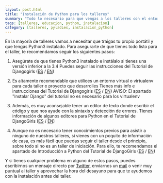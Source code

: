 ```yaml
---
layout: post.html
title: "Instalación de Python para los talleres"
summary: "Todo lo necesario para que vengas a los talleres con el entorno básico configurado"
tags: [talleres, educacion, python, instalacion]
category: [talleres, pyladies, instalacion_python]
---
```


En la mayoría de talleres vamos a necesitar que traigas tu propio portátil y que tengas Python3 instalado. Para asegurarte de que tienes todo listo para el taller, te recomendamos seguir los siguientes pasos:

1. Asegúrate de que tienes Python3 instalado e instálalo si tienes una versión inferior a la 3.4
    Puedes seguir las instrucciones del Tutorial de Djangogirls ([ES](https://tutorial.djangogirls.org/es/python_installation/) / [EN](https://tutorial.djangogirls.org/en/python_installation/))

2. Es altamente recomendable que utilices un entorno virtual o virtualenv para cada taller o proyecto que desarrolles
    Tienes más info e instrucciones del Tutorial de Djangogirls ([ES](https://tutorial.djangogirls.org/es/django_installation/#entorno-virtual) / [EN](https://tutorial.djangogirls.org/en/django_installation/#virtual-environment))
    AVISO: El apartado "Instalar Django" del tutorial no es necesario para los virtualenv

3. Además, es muy aconsejable tener un editor de texto donde escribir el código y que nos ayude con la sintaxis y detección de errores. 
    Tienes información de algunos editores para Python en el Tutorial de DjangoGirls ([ES](https://tutorial.djangogirls.org/es/code_editor/) / [EN](https://tutorial.djangogirls.org/en/code_editor/))

4. Aunque no es necesario tener conocimientos previos para asistir a ninguno de nuestros talleres, si vienes con un poquito de información de casa, es más fácil que puedas seguir el taller desde el principio, sobre todo si no es un taller de iniciación. Para ello, te recomendamos el apartado de Introducción a Python del Tutorial de DjangoGirls ([ES](https://tutorial.djangogirls.org/es/python_introduction/) / [EN](https://tutorial.djangogirls.org/en/python_introduction/))

Y si tienes cualquier problema en alguno de estos pasos, puedes escribirnos un mensaje directo por [Twitter](https://twitter.com/PyLadiesMadrid), enviarnos un [mail](mailto:madrid@pyladies.com) o venir muy puntual al taller y aprovechar la hora del desayuno para que te ayudemos con la instalación antes del taller.


